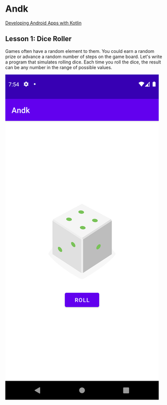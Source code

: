 # Andk

[Developing Android Apps with Kotlin](https://classroom.udacity.com/courses/ud9012)

## Lesson 1: Dice Roller
Games often have a random element to them. You could earn a random prize or advance a random number
of steps on the game board. Let's write a program that simulates rolling dice. Each time you roll
the dice, the result can be any number in the range of possible values.

![Screenshot of the app](Screenshot_1626447277.png)